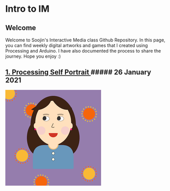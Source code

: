 # Intro to IM

## Welcome

Welcome to Soojin's Interactive Media class Github Repository. In this page, you can find weekly digital artworks and games that I created using Processing and Arduino. I have also documented the process to share the journey. Hope you enjoy :) 

## [1. Processing Self Portrait ](https://github.com/Soojin-Lee0819/IntrotoIM/tree/main/January26) ##### 26 January 2021

![alt-text](images/soojinportrait.gif)

                                            
